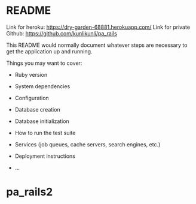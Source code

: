 # README

Link for heroku: https://dry-garden-68881.herokuapp.com/
Link for private Github: https://github.com/kunlikunli/pa_rails

This README would normally document whatever steps are necessary to get the
application up and running.

Things you may want to cover:

* Ruby version

* System dependencies

* Configuration

* Database creation

* Database initialization

* How to run the test suite

* Services (job queues, cache servers, search engines, etc.)

* Deployment instructions

* ...
# pa_rails2
